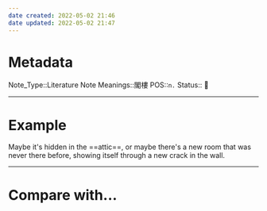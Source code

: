 ```yaml
---
date created: 2022-05-02 21:46
date updated: 2022-05-02 21:47
---
```


# Metadata

Note_Type::Literature Note
Meanings::閣樓
POS::`n.`
Status:: 👶

---

# Example

Maybe it's hidden in the ==attic==, or maybe there's a new room that was never there before, showing itself through a new crack in the wall.

---

# Compare with...
